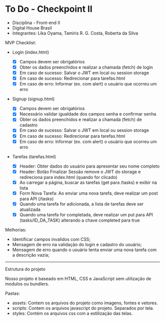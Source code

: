 # To Do - Checkpoint II
- Disciplina - Front-end II
- Digital House Brasil
- Integrantes: Lika Oyama, Tamiris R. G. Costa, Roberta da Silva

MVP Checklist:

- Login (index.html)

  - [X] Campos devem ser obrigatórios
  - [X] Obter os dados preenchidos e realizar a chamada (fetch) de login
  - [X] Em caso de sucesso: Salvar o JWT em local ou session storage
  - [X] Em caso de sucesso: Redirecionar para tarefas.html
  - [X] Em caso de erro: Informar (ex. com alert) o usuário que ocorreu um erro

- Signup (signup.html)

  - [X] Campos devem ser obrigatórios
  - [X] Necessário validar igualdade dos campos senha e confirmar senha
  - [X] Obter os dados preenchidos e realizar a chamada (fetch) de cadastro
  - [X] Em caso de sucesso: Salvar o JWT em local ou session storage
  - [X] Em caso de sucesso: Redirecionar para tarefas.html
  - [X] Em caso de erro: Informar (ex. com alert) o usuário que ocorreu um erro

- Tarefas (tarefas.html)

  - [X] Header: Obter dados do usuário para apresentar seu nome completo
  - [X] Header: Botão Finalizar Sessão remove o JWT do storage e redireciona para index.html (quando for clicado)
  - [X] Ao carregar a página, buscar as tarefas (get para /tasks) e exibir na lista
  - [X] Form Nova Tarefa: Ao enviar uma nova tarefa, deve realizar um post para API (/tasks)
  - [X] Quando uma tarefa for adicionada, a lista de tarefas deve ser atualizada
  - [X] Quando uma tarefa for completada, deve realizar um put para API (tasks/ID_DA_TASK) alterando a chave completed para true

Melhorias:

- Identificar campos invalidos com CSS;
- Mensagem de erro na validação do login e cadastro do usuário;
- Mensagem de erro quando o usuário tenta enviar uma nova tarefa com a descrição vazia;

---

Estrutura do projeto

Nosso projeto é baseado em HTML, CSS e JavaScript sem utilização de modulos ou bundlers.

Pastas:

- assets: Contem os arquivos do projeto como imagens, fontes e vetores.
- scripts: Contem os arquivos javascript do projeto. Separados por tela.
- styles: Contém os arquivos css com a estilização das telas.

